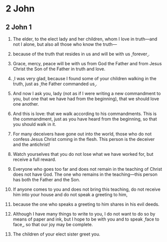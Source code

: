 # 2 John

## 2 John 1

1. The elder, to the elect lady and her children, whom I love in truth—and not I alone, but also all those who know the truth—

2. because of the truth that resides in us and will be with us ˻forever˼.

3. Grace, mercy, peace will be with us from God the Father and from Jesus Christ the Son of the Father in truth and love.

4. ˻I was very glad˼ because I found some of your children walking in the truth, just as ˻the Father commanded us˼.

5. And now I ask you, lady (not as if I were writing a new commandment to you, but one that we have had from the beginning), that we should love one another.

6. And this is love: that we walk according to his commandments. This is the commandment, just as you have heard from the beginning, so that you should walk in it.

7. For many deceivers have gone out into the world, those who do not confess Jesus Christ coming in the flesh. This person is the deceiver and the antichrist!

8. Watch yourselves that you do not lose what we have worked for, but receive a full reward.

9. Everyone who goes too far and does not remain in the teaching of Christ does not have God. The one who remains in the teaching—this person has both the Father and the Son.

10. If anyone comes to you and does not bring this teaching, do not receive him into your house and do not speak a greeting to him,

11. because the one who speaks a greeting to him shares in his evil deeds.

12. Although I have many things to write to you, I do not want to do so by means of paper and ink, but I hope to be with you and to speak ˻face to face˼, so that our joy may be complete.

13. The children of your elect sister greet you.

